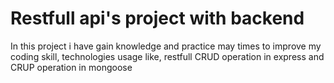 # Restfull api's project with backend #
In this project i have gain knowledge and practice may times to improve my coding skill, 
technologies usage like, restfull CRUD operation in express and CRUP operation in mongoose
